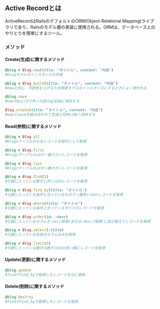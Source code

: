 ## Active Recordとは
ActiveRecordはRailsのデフォルトのORM(Object-Relational Mapping)ライブラリであり、Railsのモデル層の実装に使用される。ORMは、データベースとのやりとりを簡単にするツール。

### メソッド
#### Create(生成)に関するメソッド
```ruby
@blog = Blog.new(title: "タイトル", content: "内容")
#blogモデルのインスタンスを作成

@blog = Blog.build(title: "タイトル", content: "内容")
#newと同じ、可読性を上げるため関連モデルのインスタンスにするときによく使われる

@blog.save
#newやbuildで作った@blogをDBに保存する

Blog.create(title: "タイトル", content: "内容")
#newとsaveを組み合わせて生成と同時にDBへ保存する
```
#### Read(参照)に関するメソッド
```ruby
@blog = Blog.all
#blogsテーブルから全レコードを配列として取得

@blog = Blog.first
#blogsテーブルのidが一番小さいレコードを取得

@blog = Blog.last
#blogsテーブルのidが一番大きいレコードを取得

@blog = Blog.find(1)
#引数に入っている数字と同じidのレコードを取得

@blog = Blog.find_by(title: "タイトル")
#引数に入っている条件と合っているもので一番若いidのレコードを取得

@blog = Blog.where(title: "タイトル")
#引数に入っている条件と合っているすべてのレコードを取得

@blog = Blog.order(id: :desc)
#引数に入っているカラムを:asc(昇順)または:desc(降順)に並び替えてレコードを取得

@blog = Blog.select(:title)
#引数に入っている名前のカラムのみを取得

@blog = Blog.limit(3)
#引数に入っている数字の数だけidの若い順にレコードを取得
```
#### Update(更新)に関するメソッド
```ruby
@blog.update
#findやfind_byで取得したレコードを元に更新
```
#### Delete(削除)に関するメソッド
```ruby
@blog.destroy
#findやfind_byで取得したレコードを削除
```
